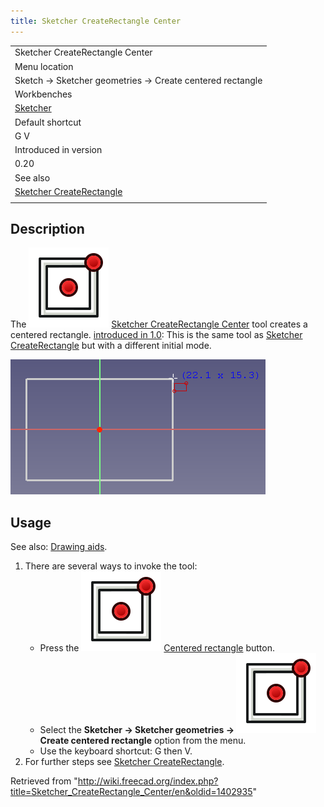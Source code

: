 ```yaml
---
title: Sketcher CreateRectangle Center
---
```


|                                                                                  |
| -------------------------------------------------------------------------------- |
| Sketcher CreateRectangle Center                                                  |
| Menu location                                                                    |
| Sketch → Sketcher geometries → Create centered rectangle                         |
| Workbenches                                                                      |
| [Sketcher](/Sketcher_Workbench "Sketcher Workbench")                             |
| Default shortcut                                                                 |
| G V                                                                              |
| Introduced in version                                                            |
| 0.20                                                                             |
| See also                                                                         |
| [Sketcher CreateRectangle](/Sketcher_CreateRectangle "Sketcher CreateRectangle") |
|                                                                                  |

## Description

The ![](/src/assets/images/Sketcher_CreateRectangle_Center.svg) [Sketcher CreateRectangle Center](/Sketcher_CreateRectangle_Center "Sketcher CreateRectangle Center") tool creates a centered rectangle. [introduced in 1.0](/Release_notes_1.0 "Release notes 1.0"): This is the same tool as [Sketcher CreateRectangle](/Sketcher_CreateRectangle "Sketcher CreateRectangle") but with a different initial mode.

![](/src/assets/images/SketcherCreateCenteredRectangleExample.png)

## Usage

See also: [Drawing aids](/Sketcher_Workbench#Drawing_aids "Sketcher Workbench").

1. There are several ways to invoke the tool:
   - Press the ![](/src/assets/images/Sketcher_CreateRectangle_Center.svg) [Centered rectangle](/Sketcher_CreateRectangle_Center "Sketcher CreateRectangle Center") button.
   - Select the **Sketcher → Sketcher geometries → ![](/src/assets/images/Sketcher_CreateRectangle_Center.svg) Create centered rectangle** option from the menu.
   - Use the keyboard shortcut: G then V.
2. For further steps see [Sketcher CreateRectangle](/Sketcher_CreateRectangle#Usage "Sketcher CreateRectangle").

Retrieved from "<http://wiki.freecad.org/index.php?title=Sketcher_CreateRectangle_Center/en&oldid=1402935>"
